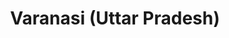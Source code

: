 ---
title: Varanasi (Uttar Pradesh)
url: /varanasi-uttar-pradesh/
latitude: 25.302
longitude: 82.987
---